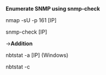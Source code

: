 **Enumerate SNMP using snmp-check**

nmap -sU -p 161 [IP]

snmp-check [IP]

->**Addition**

nbtstat -a [IP] (Windows)

nbtstat -c
